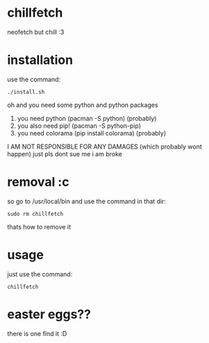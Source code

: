 # chillfetch
neofetch but chill :3

# installation
use the command:

``` ./install.sh ```

oh and you need some python and python packages
1. you need python (pacman -S python) (probably)
2. you also need pip! (pacman -S python-pip)
3. you need colorama (pip install colorama) (probably)

I AM NOT RESPONSIBLE FOR ANY DAMAGES (which probably wont happen)
just pls dont sue me i am broke

# removal :c
so go to /usr/local/bin and use the command in that dir:

```sudo rm chillfetch```

thats how to remove it

# usage
just use the command:

``` chillfetch ```

# easter eggs??
there is one find it :D
